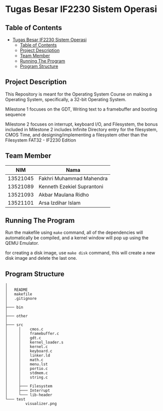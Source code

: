 # Tugas Besar IF2230 Sistem Operasi

## Table of Contents
- [Tugas Besar IF2230 Sistem Operasi](#tugas-besar-if2230-sistem-operasi)
  - [Table of Contents](#table-of-contents)
  - [Project Description](#project-description)
  - [Team Member](#team-member)
  - [Running The Program](#running-the-program)
  - [Program Structure](#program-structure)

## Project Description

This Repository is meant for the Operating System Course on making a Operating System, specifically, a 32-bit Operating System. 

Milestone 1 focuses on the GDT, Writing text to a framebuffer and booting sequence

Milestone 2 focuses on interrupt, keyboard I/O, and Filesystem, the bonus included in Milestone 2 includes Infinite Directory entry for the filesystem, CMOS Time, and designing/implementing a filesystem other than the Filesystem FAT32 - IF2230 Edition

## Team Member
| NIM      | Nama                       |
| -------- | -------------------------- |
| 13521045 | Fakhri Muhammad Mahendra   |
| 13521089 | Kenneth Ezekiel Suprantoni |
| 13521093 | Akbar Maulana Ridho        |
| 13521101 | Arsa Izdihar Islam         |

## Running The Program

Run the makefile using `make` command, all of the dependencies will automatically be compiled, and a kernel window will pop up using the QEMU Emulator.

for creating a disk image, use `make disk` command, this will create a new disk image and delete the last one.

## Program Structure

```
│  
│   README
│   makefile
│   .gitignore
│
├─── bin
│        
├─── other
│        
├─── src
│     │    cmos.c
│     │    framebuffer.c
│     │    gdt.c
│     │    kernel_loader.s
│     │    kernel.c
│     │    keyboard.c
│     │    linker.ld
│     │    math.c
│     │    menu.lst
│     │    portio.c
│     │    stdmem.c
│     │    string.c
│     │    
│     ├─── Filesystem
│     ├─── Interrupt
│     └─── lib-header
└─── test
         visualizer.png
```

